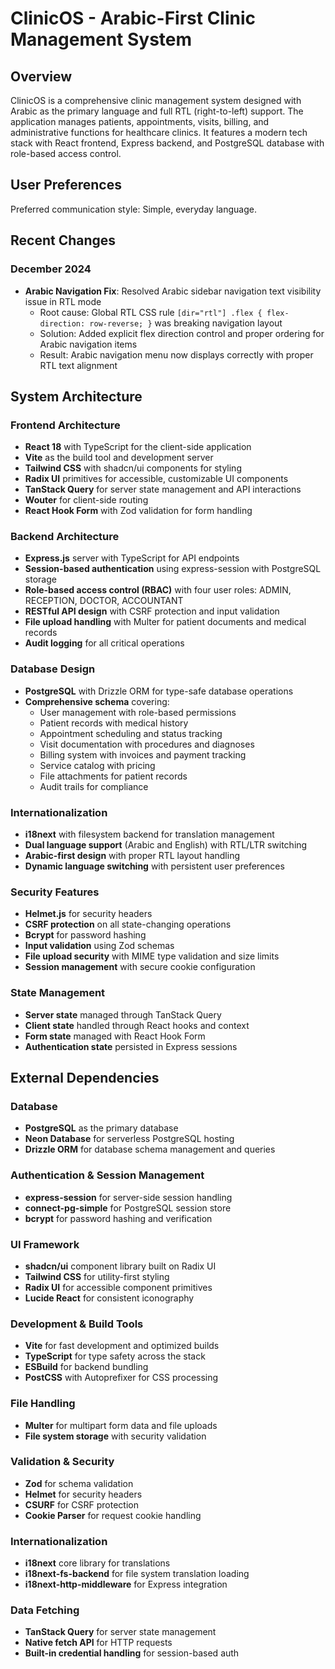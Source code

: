 # ClinicOS - Arabic-First Clinic Management System

## Overview

ClinicOS is a comprehensive clinic management system designed with Arabic as the primary language and full RTL (right-to-left) support. The application manages patients, appointments, visits, billing, and administrative functions for healthcare clinics. It features a modern tech stack with React frontend, Express backend, and PostgreSQL database with role-based access control.

## User Preferences

Preferred communication style: Simple, everyday language.

## Recent Changes

### December 2024
- **Arabic Navigation Fix**: Resolved Arabic sidebar navigation text visibility issue in RTL mode
  - Root cause: Global RTL CSS rule `[dir="rtl"] .flex { flex-direction: row-reverse; }` was breaking navigation layout
  - Solution: Added explicit flex direction control and proper ordering for Arabic navigation items
  - Result: Arabic navigation menu now displays correctly with proper RTL text alignment

## System Architecture

### Frontend Architecture
- **React 18** with TypeScript for the client-side application
- **Vite** as the build tool and development server
- **Tailwind CSS** with shadcn/ui components for styling
- **Radix UI** primitives for accessible, customizable UI components
- **TanStack Query** for server state management and API interactions
- **Wouter** for client-side routing
- **React Hook Form** with Zod validation for form handling

### Backend Architecture
- **Express.js** server with TypeScript for API endpoints
- **Session-based authentication** using express-session with PostgreSQL storage
- **Role-based access control (RBAC)** with four user roles: ADMIN, RECEPTION, DOCTOR, ACCOUNTANT
- **RESTful API design** with CSRF protection and input validation
- **File upload handling** with Multer for patient documents and medical records
- **Audit logging** for all critical operations

### Database Design
- **PostgreSQL** with Drizzle ORM for type-safe database operations
- **Comprehensive schema** covering:
  - User management with role-based permissions
  - Patient records with medical history
  - Appointment scheduling and status tracking
  - Visit documentation with procedures and diagnoses
  - Billing system with invoices and payment tracking
  - Service catalog with pricing
  - File attachments for patient records
  - Audit trails for compliance

### Internationalization
- **i18next** with filesystem backend for translation management
- **Dual language support** (Arabic and English) with RTL/LTR switching
- **Arabic-first design** with proper RTL layout handling
- **Dynamic language switching** with persistent user preferences

### Security Features
- **Helmet.js** for security headers
- **CSRF protection** on all state-changing operations
- **Bcrypt** for password hashing
- **Input validation** using Zod schemas
- **File upload security** with MIME type validation and size limits
- **Session management** with secure cookie configuration

### State Management
- **Server state** managed through TanStack Query
- **Client state** handled through React hooks and context
- **Form state** managed with React Hook Form
- **Authentication state** persisted in Express sessions

## External Dependencies

### Database
- **PostgreSQL** as the primary database
- **Neon Database** for serverless PostgreSQL hosting
- **Drizzle ORM** for database schema management and queries

### Authentication & Session Management
- **express-session** for server-side session handling
- **connect-pg-simple** for PostgreSQL session store
- **bcrypt** for password hashing and verification

### UI Framework
- **shadcn/ui** component library built on Radix UI
- **Tailwind CSS** for utility-first styling
- **Radix UI** for accessible component primitives
- **Lucide React** for consistent iconography

### Development & Build Tools
- **Vite** for fast development and optimized builds
- **TypeScript** for type safety across the stack
- **ESBuild** for backend bundling
- **PostCSS** with Autoprefixer for CSS processing

### File Handling
- **Multer** for multipart form data and file uploads
- **File system storage** with security validation

### Validation & Security
- **Zod** for schema validation
- **Helmet** for security headers
- **CSURF** for CSRF protection
- **Cookie Parser** for request cookie handling

### Internationalization
- **i18next** core library for translations
- **i18next-fs-backend** for file system translation loading
- **i18next-http-middleware** for Express integration

### Data Fetching
- **TanStack Query** for server state management
- **Native fetch API** for HTTP requests
- **Built-in credential handling** for session-based auth